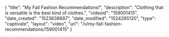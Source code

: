 {
    "title": "My Fall Fashion Recommendations!",
    "description": "Clothing that is versatile is the best kind of clothes.",
    "videoid": "159001415",
    "date_created": "1523638687",
    "date_modified": "1524285120",
    "type": "captivate",
    "layout": "video",
    "url": "\/v\/my-fall-fashion-recommendations\/159001415"
}